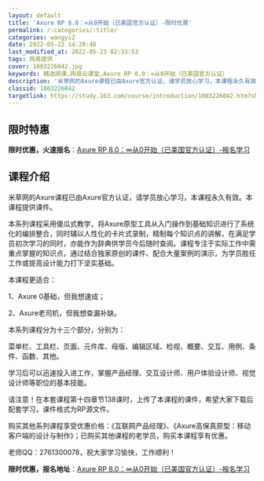 ```yaml
---
layout: default
title: 'Axure RP 8.0：∞从0开始（已美国官方认证）-限时优惠'
permalink: /:categories/:title/
categories: wangyi2
date: 2022-05-22 14:29:48
last_modified_at: 2022-05-23 02:33:53
tags: 网易提供
cover: 1003226042.jpg
keywords: 精选网课,网易云课堂,Axure RP 8.0：∞从0开始（已美国官方认证）
description: '米草网的Axure课程已由Axure官方认证，请学员放心学习，本课程永久有效。本课程提供课件。本系列课程采用傻瓜式教学，'
classid: 1003226042
targetlink: https://study.163.com/course/introduction/1003226042.htm?share=1&shareId=1025206652&utm_campaign=share&utm_medium=iphoneShare&utm_source=&utm_u=1025206652
---
```


## 限时特惠

**限时优惠，火速报名**：[Axure RP 8.0：∞从0开始（已美国官方认证）-报名学习](https://study.163.com/course/introduction/1003226042.htm?share=1&shareId=1025206652&utm_campaign=share&utm_medium=iphoneShare&utm_source=&utm_u=1025206652)

## 课程介绍

米草网的Axure课程已由Axure官方认证，请学员放心学习，本课程永久有效。本课程提供课件。 



本系列课程采用傻瓜式教学，将Axure原型工具从入门操作到基础知识进行了系统化的编排整合，同时辅以人性化的卡片式录制，精制每个知识点的讲解，在满足学员初次学习的同时，亦能作为辞典供学员今后随时查阅。课程专注于实际工作中需重点掌握的知识点，通过结合独家原创的课件、配合大量案例的演示，为学员胜任工作或提高设计能力打下坚实基础。



本课程更适合：

1、Axure 0基础，但我想速成；

2、Axure老司机，但我想查漏补缺。



本系列课程分为十三个部分，分别为：

菜单栏、工具栏、页面、元件库、母版、编辑区域、检视、概要、交互、用例、条件、函数、其他。



学习后可以迅速投入进工作，掌握产品经理、交互设计师、用户体验设计师、视觉设计师等职位的基本技能。



请注意！在本套课程第十四章节138课时，上传了本课程的课件，希望大家下载后配套学习，课件格式为RP源文件。



购买其他系列课程享受优惠价格：《互联网产品经理》、《Axure高保真原型：移动客户端的设计与制作》；已购买其他课程的老学员，购买本课程享有优惠。



老师QQ：2761300078，祝大家学习愉快，工作顺利！

**限时优惠，报名地址**：[Axure RP 8.0：∞从0开始（已美国官方认证）-报名学习](https://study.163.com/course/introduction/1003226042.htm?share=1&shareId=1025206652&utm_campaign=share&utm_medium=iphoneShare&utm_source=&utm_u=1025206652)

